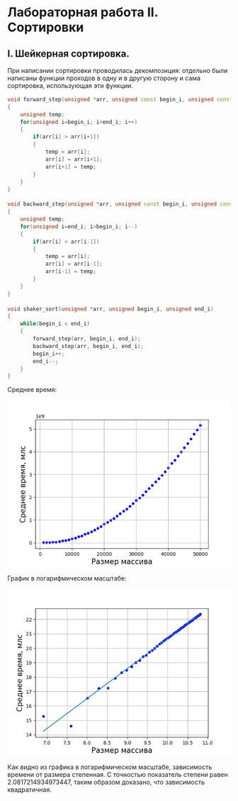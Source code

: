 # Лабораторная работа II. Сортировки
## I. Шейкерная сортировка.
При написании сортировки проводилась декомпозиция: отдельно были написаны функции проходов в одну и в другую сторону и сама сортировка, использующая эти функции.
```C++
void forward_step(unsigned *arr, unsigned const begin_i, unsigned const end_i)
{
    unsigned temp;
    for(unsigned i=begin_i; i<end_i; i++)
    {
        if(arr[i] > arr[i+1])
        {
            temp = arr[i];
            arr[i] = arr[i+1];
            arr[i+1] = temp;
        }
    }
}

void backward_step(unsigned *arr, unsigned const begin_i, unsigned const end_i)
{
    unsigned temp;
    for(unsigned i=end_i; i>begin_i; i--)
    {
        if(arr[i] < arr[i-1])
        {
            temp = arr[i];
            arr[i] = arr[i-1];
            arr[i-1] = temp;
        }
    }
}

void shaker_sort(unsigned *arr, unsigned begin_i, unsigned end_i)
{
    while(begin_i < end_i)
    {
        forward_step(arr, begin_i, end_i);
        backward_step(arr, begin_i, end_i);
        begin_i++;
        end_i--;
    }
}
```

Среднее время:

![](https://github.com/Squirrrel42/Infa-term-2/blob/main/Lab2/images/shaker.png)

График в логарифмическом масштабе:

![](https://github.com/Squirrrel42/Infa-term-2/blob/main/Lab2/images/shaker%20log.png)

Как видно из графика в логарифмическом масштабе, зависимость времени от размера степенная. С точностью показатель степени равен 2.0817214934973447, таким образом доказано, что зависимость квадратичная.
